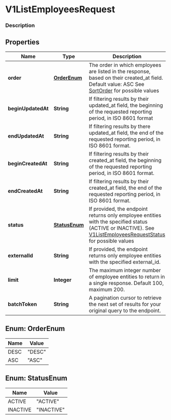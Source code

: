 
# V1ListEmployeesRequest

### Description



## Properties
Name | Type | Description | Notes
------------ | ------------- | ------------- | -------------
**order** | [**OrderEnum**](#OrderEnum) | The order in which employees are listed in the response, based on their created_at field.      Default value: ASC See [SortOrder](#type-sortorder) for possible values |  [optional]
**beginUpdatedAt** | **String** | If filtering results by their updated_at field, the beginning of the requested reporting period, in ISO 8601 format |  [optional]
**endUpdatedAt** | **String** | If filtering results by there updated_at field, the end of the requested reporting period, in ISO 8601 format. |  [optional]
**beginCreatedAt** | **String** | If filtering results by their created_at field, the beginning of the requested reporting period, in ISO 8601 format. |  [optional]
**endCreatedAt** | **String** | If filtering results by their created_at field, the end of the requested reporting period, in ISO 8601 format. |  [optional]
**status** | [**StatusEnum**](#StatusEnum) | If provided, the endpoint returns only employee entities with the specified status (ACTIVE or INACTIVE). See [V1ListEmployeesRequestStatus](#type-v1listemployeesrequeststatus) for possible values |  [optional]
**externalId** | **String** | If provided, the endpoint returns only employee entities with the specified external_id. |  [optional]
**limit** | **Integer** | The maximum integer number of employee entities to return in a single response. Default 100, maximum 200. |  [optional]
**batchToken** | **String** | A pagination cursor to retrieve the next set of results for your original query to the endpoint. |  [optional]


<a name="OrderEnum"></a>
## Enum: OrderEnum
Name | Value
---- | -----
DESC | &quot;DESC&quot;
ASC | &quot;ASC&quot;


<a name="StatusEnum"></a>
## Enum: StatusEnum
Name | Value
---- | -----
ACTIVE | &quot;ACTIVE&quot;
INACTIVE | &quot;INACTIVE&quot;



